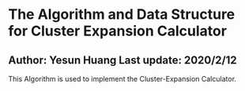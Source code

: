 # The Algorithm and Data Structure for Cluster Expansion Calculator
## Author: Yesun Huang                      Last update: 2020/2/12

This Algorithm is used to implement the Cluster-Expansion Calculator.